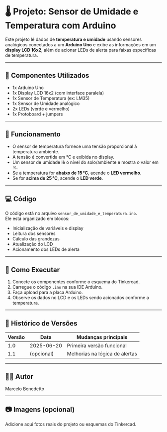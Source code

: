 # 🌡️ Projeto: Sensor de Umidade e Temperatura com Arduino

Este projeto lê dados de **temperatura e umidade** usando sensores analógicos conectados a um **Arduino Uno** e exibe as informações em um **display LCD 16x2**, além de acionar LEDs de alerta para faixas específicas de temperatura.

---

## 🧰 Componentes Utilizados

- 1x Arduino Uno
- 1x Display LCD 16x2 (com interface paralela)
- 1x Sensor de Temperatura (ex: LM35)
- 1x Sensor de Umidade analógico
- 2x LEDs (verde e vermelho)
- 1x Protoboard + jumpers

---

## 🔧 Funcionamento

- O sensor de temperatura fornece uma tensão proporcional à temperatura ambiente.
- A tensão é convertida em °C e exibida no display.
- Um sensor de umidade lê o nível do solo/ambiente e mostra o valor em %.
- Se a temperatura for **abaixo de 15 °C**, acende o **LED vermelho**.
- Se for **acima de 25 °C**, acende o **LED verde**.

---

## 💻 Código

O código está no arquivo `sensor_de_umidade_e_temperatura.ino`.  
Ele está organizado em blocos:
- Inicialização de variáveis e display
- Leitura dos sensores
- Cálculo das grandezas
- Atualização do LCD
- Acionamento dos LEDs de alerta

---

## 🚀 Como Executar

1. Conecte os componentes conforme o esquema do Tinkercad.
2. Carregue o código `.ino` na sua IDE Arduino.
3. Faça upload para a placa Arduino.
4. Observe os dados no LCD e os LEDs sendo acionados conforme a temperatura.

---

## 📌 Histórico de Versões

| Versão | Data       | Mudanças principais               |
|--------|------------|-----------------------------------|
| 1.0    | 2025-06-20 | Primeira versão funcional         |
| 1.1    | (opcional) | Melhorias na lógica de alertas   |

---

## 🧑‍💻 Autor

Marcelo Benedetto

---

## 📷 Imagens (opcional)

Adicione aqui fotos reais do projeto ou esquemas do Tinkercad.